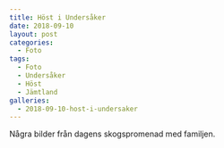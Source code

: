 ```yaml
---
title: Höst i Undersåker
date: 2018-09-10
layout: post
categories:
  - Foto
tags:
  - Foto
  - Undersåker
  - Höst
  - Jämtland
galleries:
  - 2018-09-10-host-i-undersaker
---
```


Några bilder från dagens skogspromenad med familjen.
